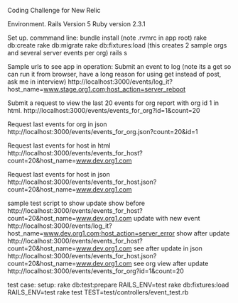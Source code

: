 Coding Challenge for New Relic

Environment.
  Rails Version 5
  Ruby version 2.3.1

Set up.
  commmand line:
    bundle install (note .rvmrc in app root)
    rake db:create
    rake db:migrate
    rake db:fixtures:load (this creates 2 sample orgs and several server events per org)
    rails s


Sample urls to see app in operation:
Submit an event to log
(note its a get so can run it from browser, have a long reason for using get instead of post, ask me in interview)
http://localhost:3000/events/log_it?host_name=www.stage.org1.com;host_action=server_reboot

Submit a request to view the last 20 events for org report with org id 1 in html.
http://localhost:3000/events/events_for_org?id=1&count=20

Request last <count> events for org in json
http://localhost:3000/events/events_for_org.json?count=20&id=1

Request last <count> events for host in html
http://localhost:3000/events/events_for_host?count=20&host_name=www.dev.org1.com

Request last <count> events for host in json
http://localhost:3000/events/events_for_host.json?count=20&host_name=www.dev.org1.com

sample test script to show update
  show before
   http://localhost:3000/events/events_for_host?count=20&host_name=www.dev.org1.com
  update with new event
   http://localhost:3000/events/log_it?host_name=www.dev.org1.com;host_action=server_error
  show after update
   http://localhost:3000/events/events_for_host?count=20&host_name=www.dev.org1.com
  see after update in json
   http://localhost:3000/events/events_for_host.json?count=20&host_name=www.dev.org1.com
  see org view after update
   http://localhost:3000/events/events_for_org?id=1&count=20

test case:
  setup:
    rake db:test:prepare RAILS_ENV=test
    rake db:fixtures:load RAILS_ENV=test
    rake test TEST=test/controllers/event_test.rb
